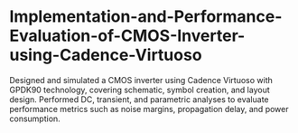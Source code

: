 # Implementation-and-Performance-Evaluation-of-CMOS-Inverter-using-Cadence-Virtuoso
Designed and simulated a CMOS inverter using Cadence Virtuoso with GPDK90 technology, covering schematic, symbol creation, and layout design. Performed DC, transient, and parametric analyses to evaluate performance metrics such as noise margins, propagation delay, and power consumption.
